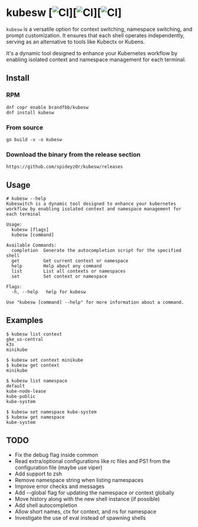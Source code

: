 # kubesw [![CI](https://github.com/spideyz0r/kubesw/workflows/gotester/badge.svg)][![CI](https://github.com/spideyz0r/kubesw/workflows/goreleaser/badge.svg)][![CI](https://github.com/spideyz0r/kubesw/workflows/rpm-builder/badge.svg)]
`kubesw` is a versatile option for context switching, namespace switching, and prompt customization. It ensures that each shell operates independently, serving as an alternative to tools like Kubectx or Kubens.

It's a dynamic tool designed to enhance your Kubernetes workflow by enabling isolated context and namespace management for each terminal.

## Install

### RPM
```
dnf copr enable brandfbb/kubesw
dnf install kubesw
```

### From source
```
go build -v -o kubesw
```
### Download the binary from the release section
```
https://github.com/spideyz0r/kubesw/releases
```

## Usage
```
# kubesw --help
Kubeswitch is a dynamic tool designed to enhance your kubernetes workflow by enabling isolated context and namespace management for each terminal

Usage:
  kubesw [flags]
  kubesw [command]

Available Commands:
  completion  Generate the autocompletion script for the specified shell
  get         Get current context or namespace
  help        Help about any command
  list        List all contexts or namespaces
  set         Set context or namespace

Flags:
  -h, --help   help for kubesw

Use "kubesw [command] --help" for more information about a command.
```

## Examples
```
$ kubesw list context
gke_us-central
k3s
minikube
```
```
$ kubesw set context minikube
$ kubesw get context
minikube
```
```
$ kubesw list namespace
default
kube-node-lease
kube-public
kube-system
```
```
$ kubesw set namespace kube-system
$ kubesw get namespace
kube-system
```
## TODO
- Fix the debug flag inside common
- Read extra/optional configurations like rc files and PS1 from the configuration file (maybe use viper)
- Add support to zsh
- Remove namespace string when listing namespaces
- Improve error checks and messages
- Add --global flag for updating the namespace or context globally
- Move history along with the new shell instance (if possible)
- Add shell autocompletion
- Allow short names, ctx for context, and ns for namespace
- Investigate the use of eval instead of spawning shells
